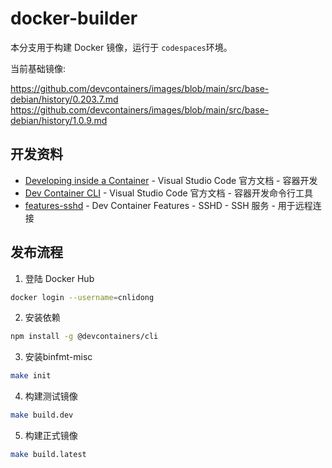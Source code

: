 # docker-builder

本分支用于构建 Docker 镜像，运行于 `codespaces`环境。

当前基础镜像:

https://github.com/devcontainers/images/blob/main/src/base-debian/history/0.203.7.md
https://github.com/devcontainers/images/blob/main/src/base-debian/history/1.0.9.md

## 开发资料

- [Developing inside a Container](https://code.visualstudio.com/docs/remote/containers) - Visual Studio Code 官方文档 - 容器开发
- [Dev Container CLI](https://code.visualstudio.com/docs/remote/devcontainer-cli) - Visual Studio Code 官方文档 - 容器开发命令行工具
- [features-sshd](https://github.com/devcontainers/features/tree/main/src/sshd) - Dev Container Features - SSHD - SSH 服务  - 用于远程连接

## 发布流程

1. 登陆 Docker Hub

```bash
docker login --username=cnlidong
```

2. 安装依赖

```bash
npm install -g @devcontainers/cli
```
3. 安装binfmt-misc

```bash
make init
```

4. 构建测试镜像

```bash
make build.dev
```

5. 构建正式镜像

```bash
make build.latest
```
